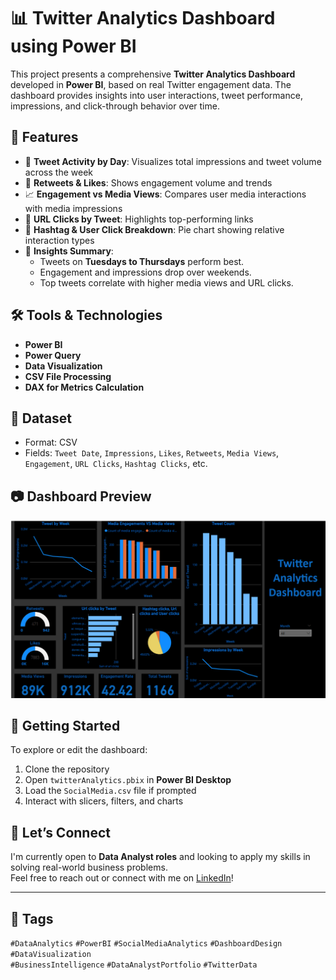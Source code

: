 # 📊 Twitter Analytics Dashboard using Power BI

This project presents a comprehensive **Twitter Analytics Dashboard** developed in **Power BI**, based on real Twitter engagement data. The dashboard provides insights into user interactions, tweet performance, impressions, and click-through behavior over time.

## 📌 Features

- 📅 **Tweet Activity by Day**: Visualizes total impressions and tweet volume across the week  
- 🔁 **Retweets & Likes**: Shows engagement volume and trends  
- 📈 **Engagement vs Media Views**: Compares user media interactions with media impressions  
- 🔗 **URL Clicks by Tweet**: Highlights top-performing links  
- 🧵 **Hashtag & User Click Breakdown**: Pie chart showing relative interaction types  
- 🧠 **Insights Summary**:
  - Tweets on **Tuesdays to Thursdays** perform best.
  - Engagement and impressions drop over weekends.
  - Top tweets correlate with higher media views and URL clicks.

## 🛠 Tools & Technologies

- **Power BI**  
- **Power Query**  
- **Data Visualization**  
- **CSV File Processing**  
- **DAX for Metrics Calculation**

## 📁 Dataset

- Format: CSV  
- Fields: `Tweet Date`, `Impressions`, `Likes`, `Retweets`, `Media Views`, `Engagement`, `URL Clicks`, `Hashtag Clicks`, etc.

## 📷 Dashboard Preview

![Twitter Dashboard Preview](./TwitterDashboard.png)

## 🚀 Getting Started

To explore or edit the dashboard:

1. Clone the repository  
2. Open `twitterAnalytics.pbix` in **Power BI Desktop**  
3. Load the `SocialMedia.csv` file if prompted  
4. Interact with slicers, filters, and charts

## 🤝 Let’s Connect

I'm currently open to **Data Analyst roles** and looking to apply my skills in solving real-world business problems.  
Feel free to reach out or connect with me on [LinkedIn](https://www.linkedin.com/in/gonepraveen/)!

---

## 🔖 Tags

`#DataAnalytics` `#PowerBI` `#SocialMediaAnalytics` `#DashboardDesign` `#DataVisualization`  
`#BusinessIntelligence` `#DataAnalystPortfolio` `#TwitterData`
